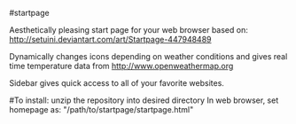 #startpage

Aesthetically pleasing start page for your web browser based on: http://setuini.deviantart.com/art/Startpage-447948489

Dynamically changes icons depending on weather conditions and gives real time temperature data from http://www.openweathermap.org

Sidebar gives quick access to all of your favorite websites.


#To install:
unzip the repository into desired directory
In web browser, set homepage as: "/path/to/startpage/startpage.html"
